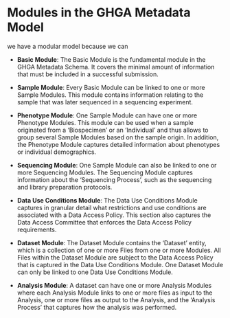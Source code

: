 # **Modules in the GHGA Metadata Model**
we have a modular model because we can

- **Basic Module**: The Basic Module is the fundamental module in the GHGA Metadata Schema. It covers the minimal amount of information that must be included in a successful submission.

- **Sample Module**: Every Basic Module can be linked to one or more Sample Modules. This module contains information relating to the sample that was later sequenced in a sequencing experiment.

- **Phenotype Module**: One Sample Module can have one or more Phenotype Modules. This module can be used when a sample originated from a ‘Biospecimen’ or an ‘Individual’ and thus allows to group several Sample Modules based on the sample origin. In addition, the Phenotype Module captures detailed information about phenotypes or individual demographics.

- **Sequencing Module**: One Sample Module can also be linked to one or more Sequencing Modules. The Sequencing Module captures information about the ‘Sequencing Process’, such as the sequencing and library preparation protocols.

- **Data Use Conditions Module**: The Data Use Conditions Module captures in granular detail what restrictions and use conditions are associated with a Data Access Policy. This section also captures the Data Access Committee that enforces the Data Access Policy requirements.

- **Dataset Module**: The Dataset Module contains the ‘Dataset’ entity, which is a collection of one or more Files from one or more Modules. All Files within the Dataset Module are subject to the Data Access Policy that is captured in the Data Use Conditions Module. One Dataset Module can only be linked to one Data Use Conditions Module.

- **Analysis Module**: A dataset can have one or more Analysis Modules where each Analysis Module links to one or more files as input to the Analysis, one or more files as output to the Analysis, and the ‘Analysis Process’ that captures how the analysis was performed.
